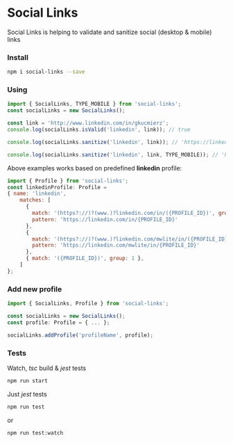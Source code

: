 # Social Links

Social Links is helping to validate and sanitize social (desktop & mobile) links

### Install
```bash
npm i social-links --save
```

### Using
```js
import { SocialLinks, TYPE_MOBILE } from 'social-links';
const socialLinks = new SocialLinks();

const link = 'http://www.linkedin.com/in/gkucmierz';
console.log(socialLinks.isValid('linkedin', link)); // true

console.log(socialLinks.sanitize('linkedin', link)); // 'https://linkedin.com/in/gkucmierz'

console.log(socialLinks.sanitize('linkedin', link, TYPE_MOBILE)); // 'https://linkedin.com/mwlite/in/gkucmierz'
```

Above examples works based on predefined **linkedin** profile:
```js
import { Profile } from 'social-links';
const linkedinProfile: Profile =
{ name: 'linkedin',
    matches: [
      {
        match: '(https?://)?(www.)?linkedin.com/in/({PROFILE_ID})', group: 3, type: TYPE_DESKTOP,
        pattern: 'https://linkedin.com/in/{PROFILE_ID}'
      },
      {
        match: '(https?://)?(www.)?linkedin.com/mwlite/in/({PROFILE_ID})', group: 3, type: TYPE_MOBILE,
        pattern: 'https://linkedin.com/mwlite/in/{PROFILE_ID}'
      },
      { match: '({PROFILE_ID})', group: 1 },
    ]
};
```

### Add new profile
```js
import { SocialLinks, Profile } from 'social-links';

const socialLinks = new SocialLinks();
const profile: Profile = { ... };

socialLinks.addProfile('profileName', profile);
```

### Tests

Watch, *tsc* build & *jest* tests
```bash
npm run start
```

Just *jest* tests
```bash
npm run test
```
or
```bash
npm run test:watch
```
